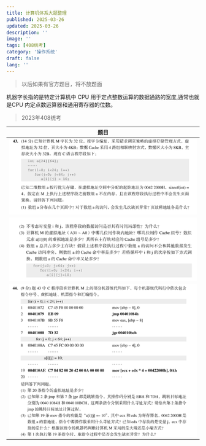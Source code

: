 ```yaml
---
title: 计算机体系大题整理
published: 2025-03-26
updated: 2025-03-26
description: ''
image: ''
tags: [408统考]
category: '操作系统'
draft: false 
lang: ''
---
```

> 以后如果有官方题目，将不放题面 

机器字长指的是特定计算机中 CPU 用于定点整数运算的数据通路的宽度,通常也就是CPU 内定点数运算器和通用寄存器的位数。



> 2023年408统考

| 题目 |
|--------|
| <img src="https://raw.githubusercontent.com/MRchenyuheng/Blog_Pic_Bed/main/NET/20250326140507232.png"/> |
| <img src="https://raw.githubusercontent.com/MRchenyuheng/Blog_Pic_Bed/main/OS/20250326140614151.png"/> |
| <img src="https://raw.githubusercontent.com/MRchenyuheng/Blog_Pic_Bed/main/OS/20250326140626632.png"/> |
